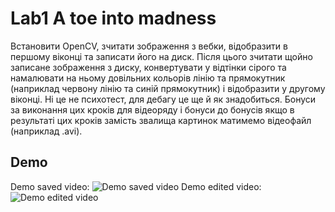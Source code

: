 # Lab1  A toe into madness

Встановити OpenCV, зчитати зображення з вебки, відобразити в першому віконці та записати його на диск. Після цього зчитати щойно записане зображення з диску, конвертувати у відтінки сірого та намалювати на ньому довільних кольорів лінію та прямокутник (наприклад червону лінію та синій прямокутник) і відобразити у другому віконці. Ні це не психотест, для дебагу це ще й як знадобиться. Бонуси за виконання цих кроків для відеоряду і бонуси до бонусів якщо в результаті цих кроків замість звалища картинок матимемо відеофайл (наприклад .avi).

## Demo
Demo saved video:
![Demo saved video](demo/demo_save_video.gif)
Demo edited video:
![Demo edited video](demo/demo_edit_video.gif)
